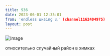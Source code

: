```yaml
---
title: 936
date: 2023-06-01 12:35:01
from: 'endless шизing ⍼' (channel1162404975)
layout: post
---
```


![image](photos/photo_81@01-06-2023_12-35-01.jpg)

относительно случайный район в химках
